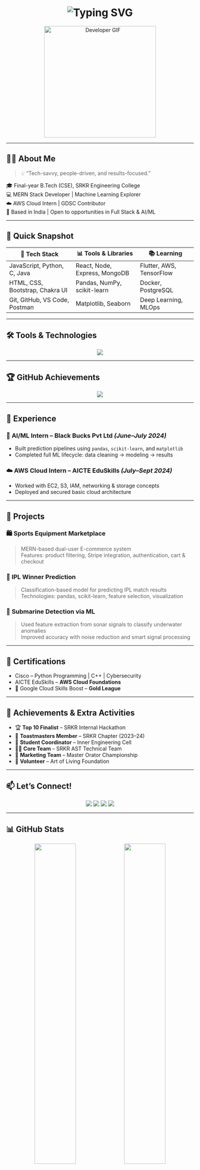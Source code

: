 <!-- Animated Hero Section -->
<h1 align="center">
  <img src="https://readme-typing-svg.demolab.com?font=Fira+Code&weight=600&size=26&pause=1000&color=F7009E&center=true&vCenter=true&width=1000&lines=Hi+%F0%9F%91%8B%2C+I'm+SUNKARA+NAVYA+SRI+SAI;Full+Stack+Developer+%7C+ML+Engineer;AWS+Cloud+%7C+Flutter+%7C+MERN+Stack;Open+to+Internships+and+Collaboration!" alt="Typing SVG" />
</h1>

<p align="center">
  <img src="https://media.giphy.com/media/qgQUggAC3Pfv687qPC/giphy.gif" width="300" alt="Developer GIF"/>
</p>

---

## 🧑‍💻 About Me

> 💡 “Tech-savvy, people-driven, and results-focused.”

🎓 Final-year B.Tech (CSE), SRKR Engineering College  
💻 MERN Stack Developer | Machine Learning Explorer  
☁️ AWS Cloud Intern | GDSC Contributor  
📍 Based in India | Open to opportunities in Full Stack & AI/ML

---

## 🌟 Quick Snapshot

| 🔧 Tech Stack | 📊 Tools & Libraries | 📚 Learning |
|--------------|----------------------|-------------|
| JavaScript, Python, C, Java | React, Node, Express, MongoDB | Flutter, AWS, TensorFlow |
| HTML, CSS, Bootstrap, Chakra UI | Pandas, NumPy, scikit-learn | Docker, PostgreSQL |
| Git, GitHub, VS Code, Postman | Matplotlib, Seaborn | Deep Learning, MLOps |

---

## 🛠️ Tools & Technologies

<p align="center">
  <img src="https://skillicons.dev/icons?i=python,java,c,html,css,js,react,nodejs,express,mongodb,mysql,flutter,aws,postman,git,github" />
</p>

---

## 🏆 GitHub Achievements

<p align="center">
  <img src="https://github-profile-trophy.vercel.app/?username=Navya0311&theme=matrix&column=7&no-frame=true&margin-w=10&margin-h=15" />
</p>

---

## 💼 Experience

### 🧠 **AI/ML Intern** – Black Bucks Pvt Ltd *(June–July 2024)*  
- Built prediction pipelines using `pandas`, `scikit-learn`, and `matplotlib`  
- Completed full ML lifecycle: data cleaning → modeling → results

### ☁️ **AWS Cloud Intern** – AICTE EduSkills *(July–Sept 2024)*  
- Worked with EC2, S3, IAM, networking & storage concepts  
- Deployed and secured basic cloud architecture

---

## 🚀 Projects

### 🛍️ **Sports Equipment Marketplace**
> MERN-based dual-user E-commerce system  
Features: product filtering, Stripe integration, authentication, cart & checkout

### 🏏 **IPL Winner Prediction**
> Classification-based model for predicting IPL match results  
Technologies: pandas, scikit-learn, feature selection, visualization

### 🌊 **Submarine Detection via ML**
> Used feature extraction from sonar signals to classify underwater anomalies  
Improved accuracy with noise reduction and smart signal processing

---

## 📜 Certifications

- Cisco – Python Programming | C++ | Cybersecurity  
- AICTE EduSkills – **AWS Cloud Foundations**  
- 🥇 Google Cloud Skills Boost – **Gold League**

---

## 🎯 Achievements & Extra Activities

- 🏆 **Top 10 Finalist** – SRKR Internal Hackathon  
- 🎤 **Toastmasters Member** – SRKR Chapter (2023–24)  
- 🧠 **Student Coordinator** – Inner Engineering Cell  
- 👩‍💻 **Core Team** – SRKR AST Technical Team  
- 📢 **Marketing Team** – Master Orator Championship  
- 🌱 **Volunteer** – Art of Living Foundation

---

## 📫 Let’s Connect!

<p align="center">
  <a href="mailto:navyasunkara049@gmail.com"><img src="https://img.shields.io/badge/Gmail-D14836?style=for-the-badge&logo=gmail&logoColor=white" /></a>
  <a href="https://linkedin.com/in/navya-sri-sai-sunkara-6876a5311"><img src="https://img.shields.io/badge/LinkedIn-0077B5?style=for-the-badge&logo=linkedin&logoColor=white" /></a>
  <a href="https://github.com/Navya0311"><img src="https://img.shields.io/badge/GitHub-100000?style=for-the-badge&logo=github&logoColor=white" /></a>
  <a href="https://leetcode.com/u/navya_sunkara/"><img src="https://img.shields.io/badge/LeetCode-FFA116?style=for-the-badge&logo=leetcode&logoColor=black" /></a>
</p>

---

## 📊 GitHub Stats

<p align="center">
  <img src="https://github-readme-stats.vercel.app/api?username=Navya0311&show_icons=true&theme=tokyonight&hide_border=true" width="47%" />
  <img src="https://github-readme-streak-stats.herokuapp.com/?user=Navya0311&theme=tokyonight&hide_border=true" width="47%" />
</p>

<p align="center">
  <img src="https://github-readme-stats.vercel.app/api/top-langs/?username=Navya0311&layout=compact&theme=tokyonight&hide_border=true" width="47%" />
</p>

---

<p align="center">
  <b><i>"Build boldly. Learn deeply. Grow continuously."</i></b>
</p>
